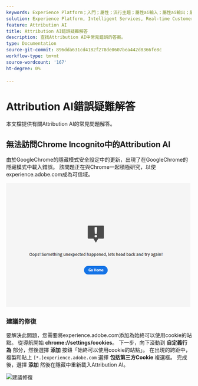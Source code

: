 ```yaml
---
keywords: Experience Platform；入門；屬性；流行主題；屬性ai輸入；屬性ai輸出；屬性ai疑難解答；屬性ai錯誤
solution: Experience Platform, Intelligent Services, Real-time Customer Data Platform
feature: Attribution AI
title: Attribution AI錯誤疑難解答
description: 查找Attribution AI中常見錯誤的答案。
type: Documentation
source-git-commit: 896dda631cd4182f278de0607bea442d8366fe8c
workflow-type: tm+mt
source-wordcount: '167'
ht-degree: 0%

---
```


# Attribution AI錯誤疑難解答

本文檔提供有關Attribution AI的常見問題解答。

## 無法訪問Chrome Incognito中的Attribution AI

由於GoogleChrome的隱藏模式安全設定中的更新，出現了在GoogleChrome的隱藏模式中載入錯誤。 該問題正在與Chrome一起積極研究，以使experience.adobe.com成為可信域。

<img src="./images/faq/error.PNG" width="500" /><br />

### 建議的修復

要解決此問題，您需要將experience.adobe.com添加為始終可以使用cookie的站點。 從導航開始 **chrome://settings/cookies**。 下一步，向下滾動到 **自定義行為** 部分，然後選擇 **添加** 按鈕「始終可以使用cookie的站點」。 在出現的跨距中，複製和貼上 `[*.]experience.adobe.com` 選擇 **包括第三方Cookie** 複選框。 完成後，選擇 **添加** 然後在隱藏中重新載入Attribution AI。

![建議修復](./images/faq/cookies2.gif)
